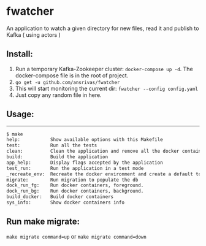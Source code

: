 # fwatcher

An application to watch a given directory for new files, read it and publish to Kafka ( using actors )

## Install:

1. Run a temporary Kafka-Zookeeper cluster: `docker-compose up -d`. The docker-compose file is in the root of project.
2. `go get -u github.com/ansrivas/fwatcher`
3. This will start monitoring the current dir: `fwatcher --config config.yaml`
4. Just copy any random file in here.

## Usage:

--------------------------------------------------------------------------------

```bash
$ make
help:           Show available options with this Makefile
test:           Run all the tests
clean:          Clean the application and remove all the docker containers.
build:          Build the application
app_help:       Display flags accepted by the application
test_run:       Run the application in a test mode
_recreate_env:  Recreate the docker environment and create a default topic.
migrate:        Run migration to populate the db
dock_run_fg:    Run docker containers, foreground.
dock_run_bg:    Run docker containers, background.
build_docker:   Build docker containers
sys_info:       Show docker containers info
```

## Run make migrate:

`make migrate command=up` or `make migrate command=down`
